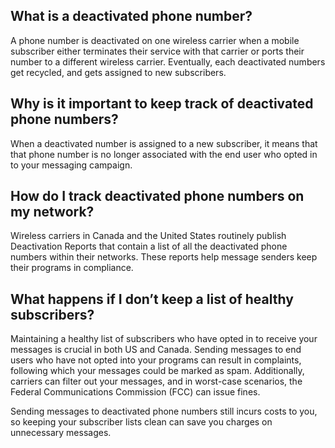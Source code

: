 ## What is a deactivated phone number?
A phone number is deactivated on one wireless carrier when a mobile subscriber either terminates their service with that carrier or ports their number to a different wireless carrier. Eventually, each deactivated numbers get recycled, and gets assigned to new subscribers.

## Why is it important to keep track of deactivated phone numbers?
When a deactivated number is assigned to a new subscriber, it means that that phone number is no longer associated with the end user who opted in to your messaging campaign. 

## How do I track deactivated phone numbers on my network?
Wireless carriers in Canada and the United States routinely publish Deactivation Reports that contain a list of all the deactivated phone numbers within their networks. These reports help message senders keep their programs in compliance.

## What happens if I don’t keep a list of healthy subscribers?
Maintaining a healthy list of subscribers who have opted in to receive your messages is crucial in both US and Canada. Sending messages to end users who have not opted into your programs can result in complaints, following which your messages could be marked as spam. Additionally, carriers can filter out your messages, and in worst-case scenarios, the Federal Communications Commission (FCC) can issue fines.

Sending messages to deactivated phone numbers still incurs costs to you, so keeping your subscriber lists clean can save you charges on unnecessary messages.